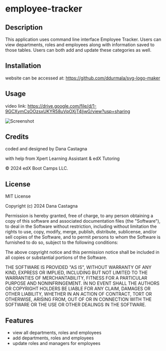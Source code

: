 # employee-tracker

## Description

This application uses command line interface Employee Tracker.  Users can view departments, roles and employees along with information saved to those tables.  Users can both add and update these categories as well.

## Installation 

website can be accessed at: https://github.com/ddurmala/svg-logo-maker

## Usage

video link: https://drive.google.com/file/d/1-9GCXymCsOOzsxUKYR58uVpOXjT4ljwG/view?usp=sharing

![Screenshot](./images/example-logos.png)

## Credits

coded and designed by Dana Castagna

with help from Xpert Learning Assistant & edX Tutoring

© 2024 edX Boot Camps LLC.

## License
MIT License

Copyright (c) 2024 Dana Castagna

Permission is hereby granted, free of charge, to any person obtaining a copy
of this software and associated documentation files (the "Software"), to deal
in the Software without restriction, including without limitation the rights
to use, copy, modify, merge, publish, distribute, sublicense, and/or sell
copies of the Software, and to permit persons to whom the Software is
furnished to do so, subject to the following conditions:

The above copyright notice and this permission notice shall be included in all
copies or substantial portions of the Software.

THE SOFTWARE IS PROVIDED "AS IS", WITHOUT WARRANTY OF ANY KIND, EXPRESS OR
IMPLIED, INCLUDING BUT NOT LIMITED TO THE WARRANTIES OF MERCHANTABILITY,
FITNESS FOR A PARTICULAR PURPOSE AND NONINFRINGEMENT. IN NO EVENT SHALL THE
AUTHORS OR COPYRIGHT HOLDERS BE LIABLE FOR ANY CLAIM, DAMAGES OR OTHER
LIABILITY, WHETHER IN AN ACTION OF CONTRACT, TORT OR OTHERWISE, ARISING FROM,
OUT OF OR IN CONNECTION WITH THE SOFTWARE OR THE USE OR OTHER DEALINGS IN THE
SOFTWARE.

## Features

- view all departments, roles and employees
- add departments, roles and employees
- update roles and managers for employees